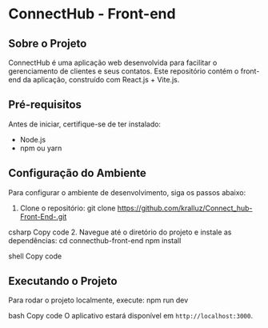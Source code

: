 # ConnectHub - Front-end

## Sobre o Projeto
ConnectHub é uma aplicação web desenvolvida para facilitar o gerenciamento de clientes e seus contatos. Este repositório contém o front-end da aplicação, construído com React.js + Vite.js.

## Pré-requisitos
Antes de iniciar, certifique-se de ter instalado:
- Node.js
- npm ou yarn

## Configuração do Ambiente
Para configurar o ambiente de desenvolvimento, siga os passos abaixo:

1. Clone o repositório:
git clone <https://github.com/kralluz/Connect_hub-Front-End-.git>

csharp
Copy code
2. Navegue até o diretório do projeto e instale as dependências:
cd connecthub-front-end
npm install

shell
Copy code

## Executando o Projeto
Para rodar o projeto localmente, execute:
npm run dev

bash
Copy code
O aplicativo estará disponível em `http://localhost:3000`.
